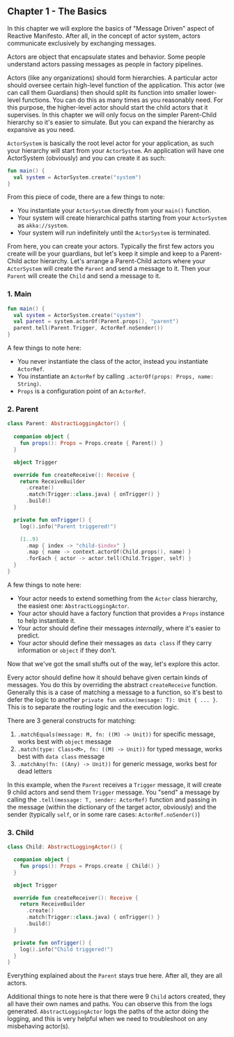 ## Chapter 1 - The Basics

In this chapter we will explore the basics of "Message Driven" aspect of Reactive Manifesto. After all, in the concept of actor system, actors communicate exclusively by exchanging messages. 
 
Actors are object that encapsulate states and behavior. Some people understand actors passing messages as people in factory pipelines.

Actors (like any organizations) should form hierarchies. A particular actor should oversee certain high-level function of the application. This actor (we can call them Guardians) then should split its function into smaller lower-level functions. You can do this as many times as you reasonably need. For this purpose, the higher-level actor should start the child actors that it supervises. In this chapter we will only focus on the simpler Parent-Child hierarchy so it's easier to simulate. But you can expand the hierarchy as expansive as you need. 

`ActorSystem` is basically the root level actor for your application, as such your hierarchy will start from your `ActorSystem`. An application will have one ActorSystem (obviously) and you can create it as such:

```kotlin
fun main() {
  val system = ActorSystem.create("system")
}
```

From this piece of code, there are a few things to note:
* You instantiate your `ActorSystem` directly from your `main()` function.
* Your system will create hierarchical paths starting from your `ActorSystem` as `akka://system`.
* Your system will run indefinitely until the `ActorSystem` is terminated.

From here, you can create your actors. Typically the first few actors you create will be your guardians, but let's keep it simple and keep to a Parent-Child actor hierarchy. Let's arrange a Parent-Child actors where your `ActorSystem` will create the `Parent` and send a message to it. Then your `Parent` will create the `Child` and send a message to it.

### 1. Main

```kotlin
fun main() {
  val system = ActorSystem.create("system")
  val parent = system.actorOf(Parent.props(), "parent")
  parent.tell(Parent.Trigger, ActorRef.noSender())
}
```

A few things to note here:
* You never instantiate the class of the actor, instead you instantiate `ActorRef`.
* You instantiate an `ActorRef` by calling `.actorOf(props: Props, name: String)`.
* `Props` is a configuration point of an `ActorRef`.

### 2. Parent

```kotlin
class Parent: AbstractLoggingActor() {
  
  companion object {
    fun props(): Props = Props.create { Parent() }
  }

  object Trigger

  override fun createReceive(): Receive {
    return ReceiveBuilder
      .create()
      .match(Trigger::class.java) { onTrigger() }
      .build()
  }

  private fun onTrigger() {
    log().info("Parent triggered!")

    (1..9)
      .map { index -> "child-$index" }
      .map { name -> context.actorOf(Child.props(), name) }
      .forEach { actor -> actor.tell(Child.Trigger, self) }
  }
}
```

A few things to note here:
* Your actor needs to extend something from the `Actor` class hierarchy, the easiest one: `AbstractLoggingActor`.
* Your actor should have a factory function that provides a `Props` instance to help instantiate it.
* Your actor should define their messages _internally_, where it's easier to predict.
* Your actor should define their messages as `data class` if they carry information or `object` if they don't.

Now that we've got the small stuffs out of the way, let's explore this actor.

Every actor should define how it should behave given certain kinds of messages. You do this by overriding the abstract `createReceive` function. Generally this is a case of matching a message to a function, so it's best to defer the logic to another `private fun onXxx(message: T): Unit { ... }`. This is to separate the routing logic and the execution logic.

There are 3 general constructs for matching:
1. `.matchEquals(message: M, fn: ((M) -> Unit))` for specific message, works best with `object` message
2. `.match(type: Class<M>, fn: ((M) -> Unit))` for typed message, works best with `data class` message
3. `.matchAny(fn: ((Any) -> Unit))` for generic message, works best for dead letters

In this example, when the `Parent` receives a `Trigger` message, it will create 9 child actors and send them `Trigger` message. You "send" a message by calling the `.tell(message: T, sender: ActorRef)` function and passing in the message (within the dictionary of the target actor, obviously) and the sender (typically `self`, or in some rare cases: `ActorRef.noSender()`)

### 3. Child

```kotlin
class Child: AbstractLoggingActor() {

  companion object {
    fun props(): Props = Props.create { Child() }
  }

  object Trigger

  override fun createReceiver(): Receive {
    return ReceiveBuilder
      .create()
      .match(Trigger::class.java) { onTrigger() }
      .build()
  }

  private fun onTrigger() {
    log().info("Child triggered!")
  }
}
```

Everything explained about the `Parent` stays true here. After all, they are all actors.

Additional things to note here is that there were 9 `Child` actors created, they all have their own names and paths. You can observe this from the logs generated. `AbstractLoggingActor` logs the paths of the actor doing the logging, and this is very helpful when we need to troubleshoot on any misbehaving actor(s).  
